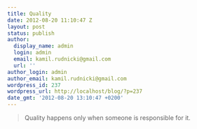 ```yaml
---
title: Quality
date: 2012-08-20 11:10:47 Z
layout: post
status: publish
author:
  display_name: admin
  login: admin
  email: kamil.rudnicki@gmail.com
  url: ''
author_login: admin
author_email: kamil.rudnicki@gmail.com
wordpress_id: 237
wordpress_url: http://localhost/blog/?p=237
date_gmt: '2012-08-20 13:10:47 +0200'
---
```


<blockquote>Quality happens only when someone is responsible for it.</p></blockquote>
<div class="attribution"></div>
